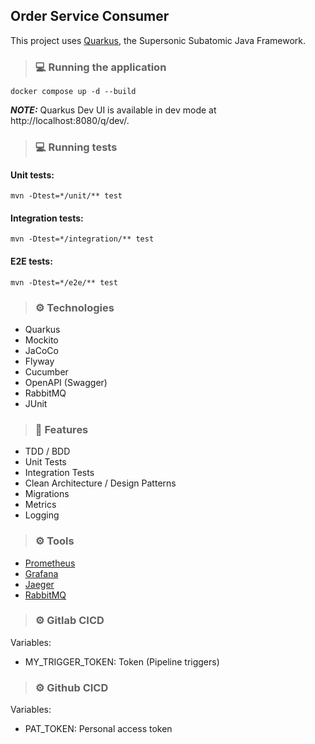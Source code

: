 ## Order Service Consumer

This project uses [Quarkus](https://quarkus.io/), the Supersonic Subatomic Java Framework.

> ### 💻 Running the application

```shell script
docker compose up -d --build
```

**_NOTE:_** Quarkus Dev UI is available in dev mode at http://localhost:8080/q/dev/.

> ### 💻 Running tests

#### Unit tests:

```shell script
mvn -Dtest=*/unit/** test
```

#### Integration tests:

```shell script
mvn -Dtest=*/integration/** test
```

#### E2E tests:

```shell script
mvn -Dtest=*/e2e/** test
```

> ### ⚙️ Technologies

-   Quarkus
-   Mockito
-   JaCoCo
-   Flyway
-   Cucumber
-   OpenAPI (Swagger)
-   RabbitMQ
-   JUnit

> ### 🚀 Features

-   TDD / BDD
-   Unit Tests
-   Integration Tests
-   Clean Architecture / Design Patterns
-   Migrations
-   Metrics
-   Logging

> ### ⚙️ Tools

-   [Prometheus](http://localhost:9090/)
-   [Grafana](http://localhost:3000/)
-   [Jaeger](http://localhost:16686/)
-   [RabbitMQ](http://localhost:15672/)

> ### ⚙️ Gitlab CICD

Variables:

-   MY_TRIGGER_TOKEN: Token (Pipeline triggers)

> ### ⚙️ Github CICD

Variables:

-   PAT_TOKEN: Personal access token
